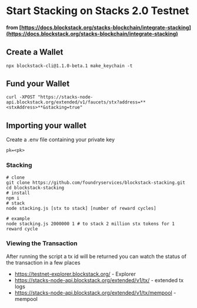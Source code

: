 # Start Stacking on Stacks 2.0 Testnet
#### from [https://docs.blockstack.org/stacks-blockchain/integrate-stacking](https://docs.blockstack.org/stacks-blockchain/integrate-stacking)

## Create a Wallet
```
npx blockstack-cli@1.1.0-beta.1 make_keychain -t
```

## Fund your Wallet
```
curl -XPOST "https://stacks-node-api.blockstack.org/extended/v1/faucets/stx?address=**<stxAddress>**&stacking=true"
```

## Importing your wallet
Create a .env file containing your private key
```.env
pk=<pk>
```

### Stacking
```
# clone
git clone https://github.com/foundryservices/blockstack-stacking.git
cd blockstack-stacking
# install 
npm i 
# stack
node stacking.js [stx to stack] [number of reward cycles]

# example
node stacking.js 2000000 1 # to stack 2 million stx tokens for 1 reward cycle
```

### Viewing the Transaction
After running the script a tx id will be returned you can watch the status of the transaction in a few places 
- https://testnet-explorer.blockstack.org/ - Explorer
- https://stacks-node-api.blockstack.org/extended/v1/tx/<txid>  - extended tx logs
- https://stacks-node-api.blockstack.org/extended/v1/tx/mempool - mempool
